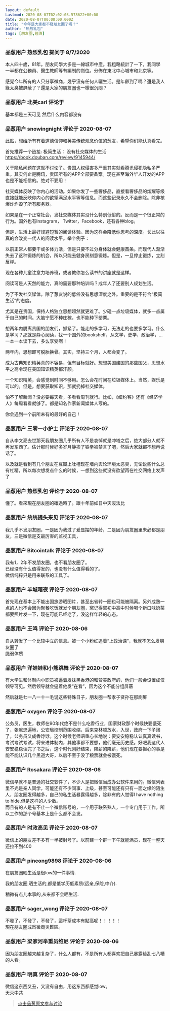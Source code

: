 ```yaml
---
layout: default
Lastmod: 2020-08-07T02:02:03.578622+00:00
date: 2020-08-07T00:00:00.000Z
title: "今年是大家都不發朋友圈了嗎？"
author: "热烈乳包"
tags: [朋友圈,經濟]
---
```



### 品葱用户 **热烈乳包** 提问于 8/7/2020
    
本人四十歲，81年。朋友同學大多是一線城市中產。我粗略統計了一下，我同學一半都在公務員、醫生教師等有編制的崗位。分佈在東北中心城市和北京等。  
  
感覺今年所有的人只分享微商，幾乎沒有任何人曬生活。是年齡到了嗎？還是我人緣太臭被屏蔽了？還是大家的朋友圈也一樣很沉悶？
    
                

### 品葱用户 **北美carl** 评论于 
        
基本都是三天可见 然后什么内容都没有
        
                

### 品葱用户 **snowingnight** 评论于 2020-08-07
        
此贴，想给所有有着道德信仰和英美传统观念价值的葱友，希望你们能认真看完。  
  
  
首先推荐一个链接: 极简生活： 没有社交媒体的生活  
https://book.douban.com/review/9145944/  
  
  
关于隐私问题在这就不讨论了。贵国人权侵害多严重其实就看腾讯侵犯隐私多严重。其实何止是腾讯，贵国所有的APP全部要备案。现在甚至海外华人开发的APP也是不能相信的。绝对不要用！  
  
  
社交媒体反映了你内心的活动。如果你发了一些奢侈品，直接看奢侈品的炫耀等级直接就能反映你内心的欲望满足水平等等信息。而这些记录永久不会删除。除非核爆炸炸毁了所有服务器。  
  
  
如果是在一个正常社会，发社交媒体其实没什么特别低俗的。反而是一个很正常的行为。国外也有Instagram， Twitter，Facebook，还有各种blog。  
  
  
但是，生活上最好规避短暂的阅读体验。因为这样会降低你思考的深度。长此以往真的会改变一代人的阅读水平。举个例子：  
  
以前正常人都要干或多体力活，但是只要不过分身体就会健康苗条。而现代人渐渐失去了这种锻炼的机会，所以只能去健身房刻意锻炼。但是，一旦停止锻炼，立刻反弹。  
  
现在各种儿童注意力培养班，或者教你怎么读书的讲座就是这样。  
  
阅读可是人天然的能力，真的需要那种培训吗？成年人了还要别人规划生活。  
  
  
为了不发社交媒体，除了葱友说的低俗没有思想深度之外。重要的是不符合“极简生活”的态度。  
  
尤其是在贵国，保持人格独立思想超然就更难了。少碰一点垃圾媒体，就多一点属于自己的时间。大脑宁愿不种庄稼，也不能种下罂粟。  
  
  
想两年内脱离贵国的朋友们，抓紧了。能走的多学习，无法走的也要多学习。什么是学习？那就是静心阅读，找一个国外的bookshelf，从文学，史学，政治学，...一本一本读下去，多么享受啊！  
  
两年内，思想即可脱胎换骨。其实，坚持三个月，人都会变了。  
  
成为古典知识精英真的不容易，但有目标就好。想想美国建国的那些国父，思想水平之高令现在美国知识精英都汗颜。  
  
一个知识精英，会感觉到时间不够用。怎么会花时间在垃圾媒体上。当然，娱乐是可以的。但是，想要获取知识，那就扔掉社交媒体。  
  
怕不了解新闻？没必要每天看，多看看周刊就行。比如，《纽约客》还有《经济学人》每周看看就够了。都是知名作家新闻媒体人写的。  
  
  
你会遇到一个前所未有的最好的自己！
        
                

### 品葱用户 **三零一小护士** 评论于 2020-08-07
        
自从李文亮去世那天我朋友圈几乎所有人不是哀悼就是冲塔之后，绝大部分人就不再发东西了。估计那时候好多岁月静挨了铁拳被禁言了吧，然后大家就都不想再说话了。  
  
以及就是看到有几个朋友在豆瓣上吐槽现在墙内舆论环境太恶臭，无论说些什么总有杠精，所以每次想发点什么的时候，一想到这些就没有欲望再在社交网络上发声了
        
                

### 品葱用户 **热烈乳包** 评论于 2020-08-07
        
懂了。看來現在朋友圈的確過時了。跟十年前如日中天沒法比
        
                

### 品葱用户 **统统提头来见** 评论于 2020-08-07
        
我几乎不发朋友圈，一是因为我过了爱显摆的年龄，二是因为朋友圈里未必都是朋友，三是微信是支最厉害的监视工具，
        
                

### 品葱用户 **Bitcointalk** 评论于 2020-08-07
        
我有1，2年不发朋友圈，也不看朋友圈了。  
已经没有什么值得发的，也没有什么值得看的了。  
微信纯粹只是用来联系的工具了。
        
                

### 品葱用户 **羊城暗夜** 评论于 2020-08-07
        
首先现在基本上不能出国旅游晒图片，甚至出省转一圈也可能被隔离。另外成熟一点的人也不会因为聚餐吃饭就发个朋友圈，窝记得窝初中高中时候喝个新口味奶茶都要照片发一下，现在可能已经老了，没这样年轻的心态。
        
                

### 品葱用户 **王鸣** 评论于 2020-08-06
        
自从转发了一个比较中立的信息。被一个小粉红追着“上政治课”，我就不怎么发朋友圈了  
脆弱体质
        
                

### 品葱用户 **洋娃娃和小熊跳舞** 评论于 2020-08-07
        
有大学生和体制内小职员被逼着发抹黑香港的和赞美政府的，他们一般会设置成仅领导可见。然后领导就会逼着他发“在看”，因为这个不能分组屏蔽  
  
然后就是七一八一十一毛诞这些特殊日子，朋友圈一帮孝子贤孙在那刷屏
        
                

### 品葱用户 **oxygen** 评论于 2020-08-07
        
公务员，医生，教师在90年代绝不是什么吃香行业，国家财政那个时候快要饿死了，张献忠遍地，公安局控制范围收缩，后来克林顿放水，入世，政府一下子阔了，公务员又成香饽饽。这个时候老师语重心长地说：要安安稳稳认认真真读书，考试考试考试，将来进体制内，其他事都不要想，他们毫无历史感。好吧我这代人安安稳稳读完了书之后，这个时代刚好结束，降薪的降薪，他们现在要担心的事是能不能认识几个黑道大哥，以后不至于没了粮票就会被饿死。
        
                

### 品葱用户 **Rosakara** 评论于 2020-08-06
        
微信早就不是普通的社交软件了，不少人是把微信当成办公软件来用的。微信列表里不光是亲人同学，可能还有不少同事、上级，甚至可能还有只有一面之缘的陌生人，朋友圈发得越多，自己的私生活暴露得越多，除非有的人觉得I have nothing to hide.但是这样的人少数。  
而且有的人是有不止一个微信账号的，一个用于联系熟人，一个专门用于工作，所以工作的那个号基本上是什么都不会发。
        
                

### 品葱用户 **时政高见** 评论于 2020-08-07
        
微信上的朋友差不多有一半被封号了。以前建一个群一下午就能满员，现在一整天还拉不到400
        
                

### 品葱用户 **pincong9898** 评论于 2020-08-06
        
在朋友圈晒生活是很low的一件事情.  
  
我的朋友圈,晒生活的,都是低学历低素质(远亲,保险,中介).  
  
稍微有点儿本事的,从来都不会晒生活.
        
                

### 品葱用户 **sager_wong** 评论于 2020-08-07
        
不發了，不發了，不發了，這杯茶成本有點高呢！！！！！  
現在朋友圈成爲微商災難區。
        
                

### 品葱用户 **梁家河举重员维尼** 评论于 2020-08-06
        
因为朋友圈越来越复杂了，什么人都有，不是所有人都喜欢把自己暴露给乱七八糟的人看。
        
                

### 品葱用户 **明真** 评论于 2020-08-07
        
微信这东西又丑，又没有自由，用这东西都感觉low。  
天灭中共
        
                





> [点击品葱原文参与讨论](https://pincong.rocks/question/29490)

